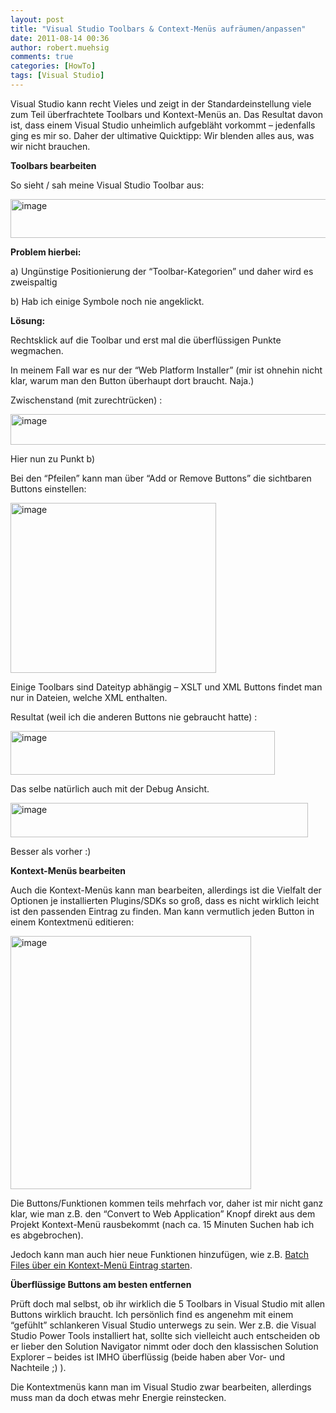 ```yaml
---
layout: post
title: "Visual Studio Toolbars & Context-Menüs aufräumen/anpassen"
date: 2011-08-14 00:36
author: robert.muehsig
comments: true
categories: [HowTo]
tags: [Visual Studio]
---
```

<p>Visual Studio kann recht Vieles und zeigt in der Standardeinstellung viele zum Teil überfrachtete Toolbars und Kontext-Menüs an. Das Resultat davon ist, dass einem Visual Studio unheimlich aufgebläht vorkommt – jedenfalls ging es mir so. Daher der ultimative Quicktipp: Wir blenden alles aus, was wir nicht brauchen.</p> <p><strong>Toolbars bearbeiten</strong></p> <p>So sieht / sah meine Visual Studio Toolbar aus:</p> <p><a href="{{BASE_PATH}}/assets/wp-images/image1330.png"><img style="background-image: none; border-bottom: 0px; border-left: 0px; padding-left: 0px; padding-right: 0px; display: inline; border-top: 0px; border-right: 0px; padding-top: 0px" title="image" border="0" alt="image" src="{{BASE_PATH}}/assets/wp-images/image_thumb512.png" width="609" height="62"></a></p> <p><strong>Problem hierbei: </strong></p> <p>a) Ungünstige Positionierung der “Toolbar-Kategorien” und daher wird es zweispaltig</p> <p>b) Hab ich einige Symbole noch nie angeklickt.</p> <p><strong>Lösung:</strong></p> <p>Rechtsklick auf die Toolbar und erst mal die überflüssigen Punkte wegmachen. </p> <p>In meinem Fall war es nur der “Web Platform Installer” (mir ist ohnehin nicht klar, warum man den Button überhaupt dort braucht. Naja.)</p> <p>Zwischenstand (mit zurechtrücken) :</p> <p><a href="{{BASE_PATH}}/assets/wp-images/image1331.png"><img style="background-image: none; border-bottom: 0px; border-left: 0px; padding-left: 0px; padding-right: 0px; display: inline; border-top: 0px; border-right: 0px; padding-top: 0px" title="image" border="0" alt="image" src="{{BASE_PATH}}/assets/wp-images/image_thumb513.png" width="573" height="49"></a></p> <p>Hier nun zu Punkt b)</p> <p>Bei den “Pfeilen” kann man über “Add or Remove Buttons” die sichtbaren Buttons einstellen:</p> <p><a href="{{BASE_PATH}}/assets/wp-images/image1332.png"><img style="background-image: none; border-bottom: 0px; border-left: 0px; padding-left: 0px; padding-right: 0px; display: inline; border-top: 0px; border-right: 0px; padding-top: 0px" title="image" border="0" alt="image" src="{{BASE_PATH}}/assets/wp-images/image_thumb514.png" width="329" height="272"></a></p> <p>Einige Toolbars sind Dateityp abhängig – XSLT und XML Buttons findet man nur in Dateien, welche XML enthalten. </p> <p>Resultat (weil ich die anderen Buttons nie gebraucht hatte) :</p> <p><a href="{{BASE_PATH}}/assets/wp-images/image1333.png"><img style="background-image: none; border-bottom: 0px; border-left: 0px; padding-left: 0px; padding-right: 0px; display: inline; border-top: 0px; border-right: 0px; padding-top: 0px" title="image" border="0" alt="image" src="{{BASE_PATH}}/assets/wp-images/image_thumb515.png" width="423" height="70"></a></p> <p>Das selbe natürlich auch mit der Debug Ansicht. </p> <p><a href="{{BASE_PATH}}/assets/wp-images/image1334.png"><img style="background-image: none; border-bottom: 0px; border-left: 0px; padding-left: 0px; padding-right: 0px; display: inline; border-top: 0px; border-right: 0px; padding-top: 0px" title="image" border="0" alt="image" src="{{BASE_PATH}}/assets/wp-images/image_thumb516.png" width="476" height="55"></a></p> <p>Besser als vorher :)</p> <p><strong>Kontext-Menüs bearbeiten</strong></p> <p>Auch die Kontext-Menüs kann man bearbeiten, allerdings ist die Vielfalt der Optionen je installierten Plugins/SDKs so groß, dass es nicht wirklich leicht ist den passenden Eintrag zu finden. Man kann vermutlich jeden Button in einem Kontextmenü editieren:</p> <p><a href="{{BASE_PATH}}/assets/wp-images/image1335.png"><img style="background-image: none; border-bottom: 0px; border-left: 0px; padding-left: 0px; padding-right: 0px; display: inline; border-top: 0px; border-right: 0px; padding-top: 0px" title="image" border="0" alt="image" src="{{BASE_PATH}}/assets/wp-images/image_thumb517.png" width="385" height="405"></a></p> <p>Die Buttons/Funktionen kommen teils mehrfach vor, daher ist mir nicht ganz klar, wie man z.B. den “Convert to Web Application” Knopf direkt aus dem Projekt Kontext-Menü rausbekommt (nach ca. 15 Minuten Suchen hab ich es abgebrochen).</p> <p>Jedoch kann man auch hier neue Funktionen hinzufügen, wie z.B. <a href="http://www.rickglos.com/post/How-to-run-windows-batch-files-from-Visual-Studio-2010-Solution-Explorer.aspx">Batch Files über ein Kontext-Menü Eintrag starten</a>.</p> <p><strong>Überflüssige Buttons am besten entfernen</strong></p> <p>Prüft doch mal selbst, ob ihr wirklich die 5 Toolbars in Visual Studio mit allen Buttons wirklich braucht. Ich persönlich find es angenehm mit einem “gefühlt” schlankeren Visual Studio unterwegs zu sein. Wer z.B. die Visual Studio Power Tools installiert hat, sollte sich vielleicht auch entscheiden ob er lieber den Solution Navigator nimmt oder doch den klassischen Solution Explorer – beides ist IMHO überflüssig (beide haben aber Vor- und Nachteile ;) ).</p> <p>Die Kontextmenüs kann man im Visual Studio zwar bearbeiten, allerdings muss man da doch etwas mehr Energie reinstecken.</p>
